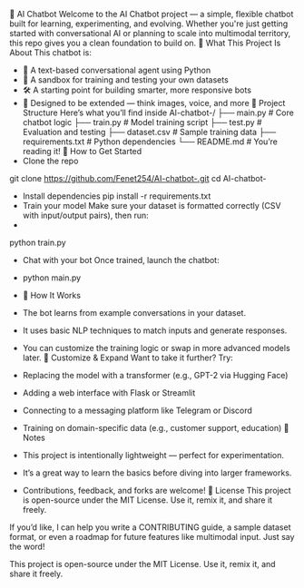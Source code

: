 

🤖 AI Chatbot
Welcome to the AI Chatbot project
— a simple, flexible chatbot built for learning, experimenting, and evolving. Whether you're just getting started with conversational AI or planning to scale into multimodal territory, this repo gives you a clean foundation to build on.
🌟 What This Project Is About
This chatbot is:
- 🧠 A text-based conversational agent using Python
- 🧪 A sandbox for training and testing your own datasets
- 🛠️ A starting point for building smarter, more responsive bots
- 🚀 Designed to be extended — think images, voice, and more
📁 Project Structure
Here’s what you’ll find inside
AI-chatbot-/
├── main.py           # Core chatbot logic
├── train.py          # Model training script
├── test.py           # Evaluation and testing
├── dataset.csv       # Sample training data
├── requirements.txt  # Python dependencies
└── README.md         # You’re reading it!
🧰 How to Get Started
- Clone the repo

git clone https://github.com/Fenet254/AI-chatbot-.git
cd AI-chatbot-
- Install dependencies
pip install -r requirements.txt
- Train your model Make sure your dataset is formatted correctly (CSV with input/output pairs), then run:
- 
python train.py

- Chat with your bot Once trained, launch the chatbot:

- python main.py
- 🧠 How It Works
- The bot learns from example conversations in your dataset.
- It uses basic NLP techniques to match inputs and generate responses.
- You can customize the training logic or swap in more advanced models later.
🔧 Customize & Expand
Want to take it further? Try:
- Replacing the model with a transformer (e.g., GPT-2 via Hugging Face)
- Adding a web interface with Flask or Streamlit
- Connecting to a messaging platform like Telegram or Discord
- Training on domain-specific data (e.g., customer support, education)
📌 Notes
- This project is intentionally lightweight — perfect for experimentation.
- It’s a great way to learn the basics before diving into larger frameworks.
- Contributions, feedback, and forks are welcome!
📄 License
This project is open-source under the MIT License. Use it, remix it, and share it freely.

If you’d like, I can help you write a CONTRIBUTING guide, a sample dataset format, or even a roadmap for future features like multimodal input. Just say the word!

This project is open-source under the MIT License. Use it, remix it, and share it freely.



